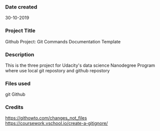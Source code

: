 ### Date created
30-10-2019

### Project Title
Github Project: Git Commands Documentation Template

### Description
This is the three project for Udacity's data science Nanodegree Program where use local git
repostory and github repostory

### Files used
git
Github

### Credits
https://githowto.com/changes_not_files
https://coursework.vschool.io/create-a-gitignore/
